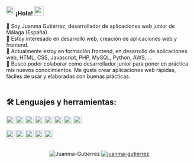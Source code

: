 ### ¡Hola! <img src="https://media.giphy.com/media/hvRJCLFzcasrR4ia7z/giphy.gif" width="25px"> <a href="https://www.linkedin.com/in/juanmanuelgutierrezm/" target="_blank" rel="noopener noreferrer"> <img align="left" alt="Juan Manuel Gutiérrez's LinkedIn" width="22px" src="https://raw.githubusercontent.com/peterthehan/peterthehan/master/assets/linkedin.svg"/></a>

👋 Soy Juanma Gutiérrez, desarrollador de aplicaciones web junior de Málaga (España).<br>
👀 Estoy interesado en desarrollo web, creación de aplicaciones web y frontend.<br>
🌱 Actualmente estoy en formación frontend, en desarrollo de aplicaciones web, HTML, CSS, Javascript, PHP, MySQL, Python, AWS, ...<br>
💞️ Busco poder colaborar como desarrollador junior para poner en práctica mis nuevos conocimientos. Me gusta crear aplicaciones web rápidas, fáciles de usar y elaboradas con buenas prácticas.
<br>
<br>
## 🛠 Lenguajes y herramientas:

<p>
<img height="22" src="https://img.shields.io/badge/-HTML5-blue?style=flat&logo=html5&logoColor=white">
<img height="22" src="https://img.shields.io/badge/-CSS3-blue?style=flat&logo=css3&logoColor=white">
<img height="22" src="https://img.shields.io/badge/-Bootstrap-blue?style=flat&logo=bootstrap&logoColor=white">
<img height="22" src="https://img.shields.io/badge/-Javascript-blue?style=flat&logo=javascript&logoColor=white">
<img height="22" src="https://img.shields.io/badge/-JQuery-blue?style=flat&logo=jquery&logoColor=white">
<img height="22" src="https://img.shields.io/badge/-PHP-blue?style=flat&logo=php&logoColor=white">
<img height="22" src="https://img.shields.io/badge/-Python-blue?style=flat&logo=python&logoColor=white">
<img height="22" src="https://img.shields.io/badge/-MySQL-blue?style=flat&logo=mysql&logoColor=white">
</p>

<!-- <p>
<img height="22" src="https://img.shields.io/badge/-Laravel-3626A7?style=flat&logo=laravel&logoColor=white">
<img height="22" src="https://img.shields.io/badge/-Symphony-3626A7?style=flat&logo=symphony&logoColor=white">
<img height="22" src="https://img.shields.io/badge/-Angular-3626A7?style=flat&logo=angular&logoColor=white">
<img height="22" src="https://img.shields.io/badge/-AWS-3626A7?style=flat&logo=amazonaws&logoColor=white">
</p>
-->
<p>
<img height="22" src="https://img.shields.io/badge/-Windows-2E382E?style=flat&logo=windows&logoColor=white">
<img height="22" src="https://img.shields.io/badge/-Linux-2E382E?style=flat&logo=linux&logoColor=white">
<img height="22" src="https://img.shields.io/badge/-VSCode-2E382E?style=flat&logo=visualstudiocode&logoColor=white">
<img height="22" src="https://komarev.com/ghpvc/?username=juanma-gutierrez&label=Visitas&color=2E382E&style=flat" alt="juanma-gutierrez" />
<a href="https://www.linkedin.com/in/juanmanuelgutierrezm/" target="_blank" rel="noopener noreferrer"><img height="22" src="https://img.shields.io/badge/-LinkedIn-blue?style=flat&logo=linkedin&logoColor=white" alt="LinkedIn"></a>
</p>
 
 ## 

<p align="center">
<img src="https://github-readme-stats.vercel.app/api?username=Juanma-Gutierrez&show_icons=true&theme=tokyonight" alt="Juanma-Gutierrez" />
<a href="https://github.com/ryo-ma/github-profile-trophy"><img src="https://github-profile-trophy.vercel.app/?username=juanma-gutierrez&theme=dracula" alt="juanma-gutierrez" /></a>
 </p>
